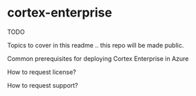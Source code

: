 # cortex-enterprise

TODO

Topics to cover in this readme .. this repo will be made public.

Common prerequisites for deploying Cortex Enterprise in Azure

How to request license?

How to request support?
